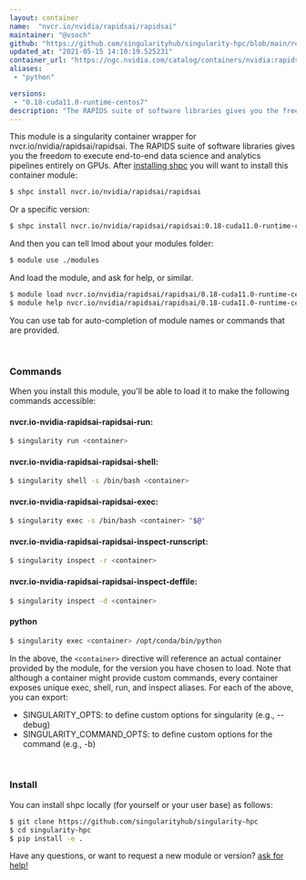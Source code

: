 ```yaml
---
layout: container
name:  "nvcr.io/nvidia/rapidsai/rapidsai"
maintainer: "@vsoch"
github: "https://github.com/singularityhub/singularity-hpc/blob/main/registry/nvcr.io/nvidia/rapidsai/rapidsai/container.yaml"
updated_at: "2021-05-15 14:10:19.525231"
container_url: "https://ngc.nvidia.com/catalog/containers/nvidia:rapidsai:rapidsai/tags"
aliases:
 - "python"

versions:
 - "0.18-cuda11.0-runtime-centos7"
description: "The RAPIDS suite of software libraries gives you the freedom to execute end-to-end data science and analytics pipelines entirely on GPUs."
---
```


This module is a singularity container wrapper for nvcr.io/nvidia/rapidsai/rapidsai.
The RAPIDS suite of software libraries gives you the freedom to execute end-to-end data science and analytics pipelines entirely on GPUs.
After [installing shpc](#install) you will want to install this container module:

```bash
$ shpc install nvcr.io/nvidia/rapidsai/rapidsai
```

Or a specific version:

```bash
$ shpc install nvcr.io/nvidia/rapidsai/rapidsai:0.18-cuda11.0-runtime-centos7
```

And then you can tell lmod about your modules folder:

```bash
$ module use ./modules
```

And load the module, and ask for help, or similar.

```bash
$ module load nvcr.io/nvidia/rapidsai/rapidsai/0.18-cuda11.0-runtime-centos7
$ module help nvcr.io/nvidia/rapidsai/rapidsai/0.18-cuda11.0-runtime-centos7
```

You can use tab for auto-completion of module names or commands that are provided.

<br>

### Commands

When you install this module, you'll be able to load it to make the following commands accessible:

#### nvcr.io-nvidia-rapidsai-rapidsai-run:

```bash
$ singularity run <container>
```

#### nvcr.io-nvidia-rapidsai-rapidsai-shell:

```bash
$ singularity shell -s /bin/bash <container>
```

#### nvcr.io-nvidia-rapidsai-rapidsai-exec:

```bash
$ singularity exec -s /bin/bash <container> "$@"
```

#### nvcr.io-nvidia-rapidsai-rapidsai-inspect-runscript:

```bash
$ singularity inspect -r <container>
```

#### nvcr.io-nvidia-rapidsai-rapidsai-inspect-deffile:

```bash
$ singularity inspect -d <container>
```


#### python
       
```bash
$ singularity exec <container> /opt/conda/bin/python
```



In the above, the `<container>` directive will reference an actual container provided
by the module, for the version you have chosen to load. Note that although a container
might provide custom commands, every container exposes unique exec, shell, run, and
inspect aliases. For each of the above, you can export:

 - SINGULARITY_OPTS: to define custom options for singularity (e.g., --debug)
 - SINGULARITY_COMMAND_OPTS: to define custom options for the command (e.g., -b)

<br>
  
### Install

You can install shpc locally (for yourself or your user base) as follows:

```bash
$ git clone https://github.com/singularityhub/singularity-hpc
$ cd singularity-hpc
$ pip install -e .
```

Have any questions, or want to request a new module or version? [ask for help!](https://github.com/singularityhub/singularity-hpc/issues)